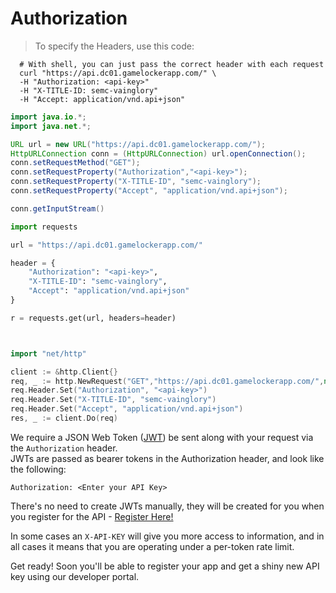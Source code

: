 # Authorization

> To specify the Headers, use this code:

```shell
  # With shell, you can just pass the correct header with each request
  curl "https://api.dc01.gamelockerapp.com/" \
  -H "Authorization: <api-key>"
  -H "X-TITLE-ID: semc-vainglory"
  -H "Accept: application/vnd.api+json"
```
```java
import java.io.*;
import java.net.*;

URL url = new URL("https://api.dc01.gamelockerapp.com/");
HttpURLConnection conn = (HttpURLConnection) url.openConnection();
conn.setRequestMethod("GET");
conn.setRequestProperty("Authorization","<api-key>");
conn.setRequestProperty("X-TITLE-ID", "semc-vainglory");
conn.setRequestProperty("Accept", "application/vnd.api+json");

conn.getInputStream()
```
```python
import requests

url = "https://api.dc01.gamelockerapp.com/"

header = {
    "Authorization": "<api-key>",
    "X-TITLE-ID": "semc-vainglory",
    "Accept": "application/vnd.api+json"
}

r = requests.get(url, headers=header)
```
```ruby
```
```javascript
```
```go
import "net/http"

client := &http.Client{}
req, _ := http.NewRequest("GET","https://api.dc01.gamelockerapp.com/",nil)
req.Header.Set("Authorization", "<api-key>")
req.Header.Set("X-TITLE-ID", "semc-vainglory")
req.Header.Set("Accept", "application/vnd.api+json")
res, _ := client.Do(req)
```

We require a JSON Web Token ([JWT](https://jwt.io/)) be sent along with your request via the `Authorization` header.  
JWTs are passed as bearer tokens in the Authorization header, and look like the following:

`Authorization: <Enter your API Key>`


There's no need to create JWTs manually, they will be created for you when you register for the API - [Register Here!](https://developer.vainglorygame.com/users/sign_in)

In some cases an `X-API-KEY` will give you more access to information, and in all
 cases it means that you are operating under a per-token rate limit.

<aside class="notice">
Get ready!  Soon you'll be able to register your app and get a shiny new API key using our developer portal.
</aside>
